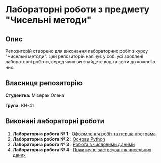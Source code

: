 # Лабораторні роботи з предмету "Чисельні методи"

## Опис
Репозиторій створено для виконання лабораторних робіт з курсу "Чисельні методи". Цей репозиторій налічує у собі усі зроблені лабораторні роботи, серед яких ви знайдете код та звіти до кожної з них.

## Власниця репозиторію
**Студентка:** Мізерак Олена 

**Група:** КН-41

## Виконані лабораторні роботи
1. **Лабораторна робота № 1** : [Оформлення робіт та перша програма](./LAB1/)
1. **Лабораторна робота № 2** : [Основи Python](./LAB2/)
1. **Лабораторна робота № 3** : [Робота з числовими даними](./LAB3/)
1. **Лабораторна робота № 4** : [Практичне застосування чисельних даних](./LAB4/)


